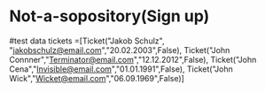 # Not-a-sopository(Sign up)



#test data
tickets =[Ticket("Jakob Schulz", "jakobschulz@email.com","20.02.2003",False),
          Ticket("John Connner","Terminator@email.com","12.12.2012",False),
          Ticket("John Cena","Invisible@email.com","01.01.1991",False),
          Ticket("John Wick","Wicket@email.com","06.09.1969",False)]
    

